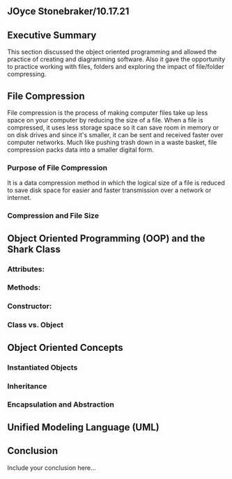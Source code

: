 ## JOyce Stonebraker/10.17.21

## Executive Summary 
This section discussed the object oriented programming and allowed the practice of creating and diagramming software. Also it gave the opportunity to practice working with files, folders and exploring the impact of file/folder compressing.

## File Compression
File compression is the process of making computer files take up less space on your computer by reducing the size of a file. When a file is compressed, it uses less storage space so it can save room in memory or on disk drives and since it's smaller, it can be sent and received faster over computer networks. Much like pushing trash down in a waste basket, file compression packs data into a smaller digital form.

### Purpose of File Compression
It is a data compression method in which the logical size of a file is reduced to save disk space for easier and faster transmission over a network or internet. 
### Compression and File Size

## Object Oriented Programming (OOP) and the Shark Class
### Attributes:
### Methods:
### Constructor:
### Class vs. Object

## Object Oriented Concepts
### Instantiated Objects
### Inheritance
### Encapsulation and Abstraction

## Unified Modeling Language (UML)

## Conclusion
Include your conclusion here...
